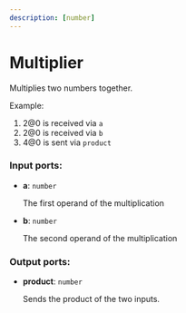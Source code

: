 ```yaml
---
description: [number]
---
```


# Multiplier

Multiplies two numbers together.

Example:

1. 2@0 is received via `a`
2. 2@0 is received via `b`
3. 4@0 is sent via `product`

### Input ports:

* __a__: `number`

    The first operand of the multiplication


* __b__: `number`

    The second operand of the multiplication

### Output ports:

* __product__: `number`

    Sends the product of the two inputs.

